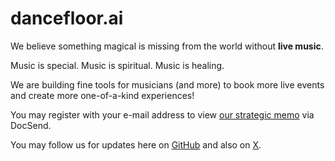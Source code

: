 # dancefloor.ai

We believe something magical is missing from the world without **live music**.

Music is special. Music is spiritual. Music is healing.

We are building fine tools for musicians (and more) to book more live events and create more one-of-a-kind experiences! 

You may register with your e-mail address to view [our strategic memo](https://dancefloorai.docsend.com/view/2yra9phdbnvfy9ef) via DocSend.

You may follow us for updates here on [GitHub](https://github.com/dancefloorai) and also on [X](https://x.com/dancefloorai).
